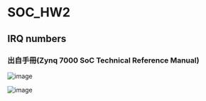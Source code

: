 # SOC_HW2
## IRQ numbers  
### 出自手冊(Zynq 7000 SoC Technical Reference Manual)  
![image](https://github.com/user-attachments/assets/b7082ccf-ecec-48f6-a90b-6515da45722d)

![image](https://github.com/user-attachments/assets/6f459cd7-ae53-4193-875a-cf906efb0bef)
